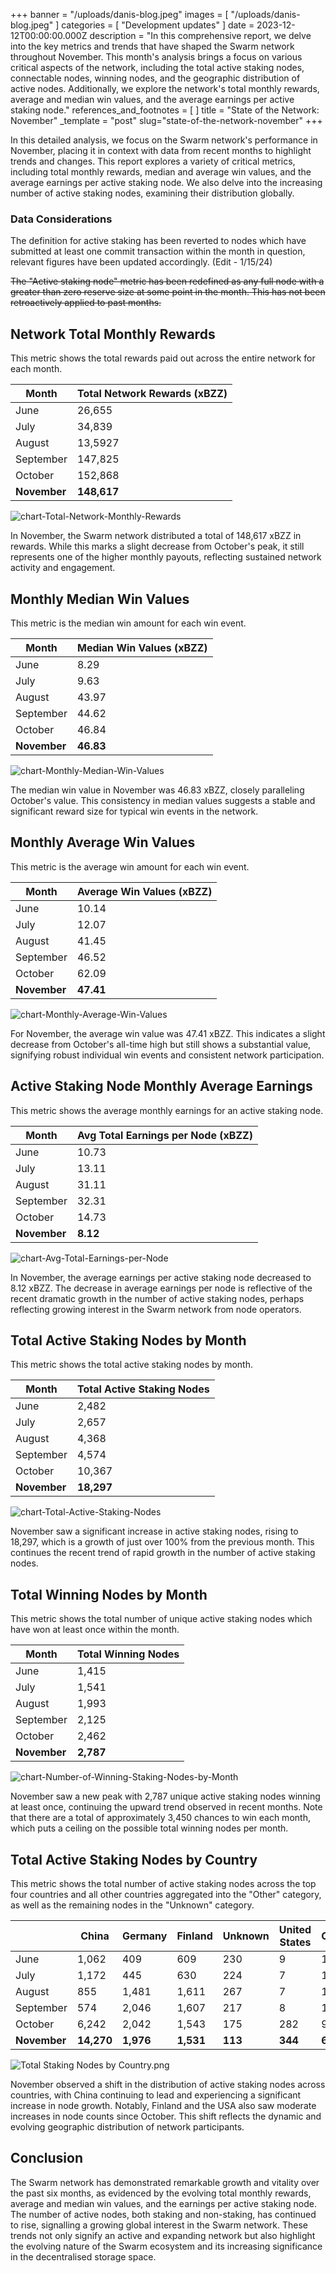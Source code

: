 +++
banner = "/uploads/danis-blog.jpeg"
images = [ "/uploads/danis-blog.jpeg" ]
categories = [ "Development updates" ]
date = 2023-12-12T00:00:00.000Z
description = "In this comprehensive report, we delve into the key metrics and trends that have shaped the Swarm network throughout November. This month's analysis brings a focus on various critical aspects of the network, including the total active staking nodes, connectable nodes, winning nodes, and the geographic distribution of active nodes. Additionally, we explore the network's total monthly rewards, average and median win values, and the average earnings per active staking node."
references_and_footnotes = [ ]
title = "State of the Network: November"
_template = "post"
slug="state-of-the-network-november"
+++

In this detailed analysis, we focus on the Swarm network's performance in November, placing it in context with data from recent months to highlight trends and changes. This report explores a variety of critical metrics, including total monthly rewards, median and average win values, and the average earnings per active staking node. We also delve into the increasing number of active staking nodes, examining their distribution globally.

### Data Considerations

The definition for active staking has been reverted to nodes which have submitted at least one commit transaction within the month in question, relevant figures have been updated accordingly. (Edit - 1/15/24)

~~The "Active staking node" metric has been redefined as any full node with a greater than zero reserve size at some point in the month. This has not been retroactively applied to past months.~~

## Network Total Monthly Rewards

This metric shows the total rewards paid out across the entire network for each month.

| Month        | Total Network Rewards (xBZZ) |
| ------------ | ---------------------------- |
| June         | 26,655                       |
| July         | 34,839                       |
| August       | 13,5927                      |
| September    | 147,825                      |
| October      | 152,868                      |
| **November** | **148,617**                  |

![chart-Total-Network-Monthly-Rewards](/uploads/chart-Total-Network-Monthly-Rewards-November.png)

In November, the Swarm network distributed a total of 148,617 xBZZ in rewards. While this marks a slight decrease from October's peak, it still represents one of the higher monthly payouts, reflecting sustained network activity and engagement.

## Monthly Median Win Values

This metric is the median win amount for each win event.

| Month        | Median Win Values (xBZZ) |
| ------------ | ------------------------ |
| June         | 8.29                     |
| July         | 9.63                     |
| August       | 43.97                    |
| September    | 44.62                    |
| October      | 46.84                    |
| **November** | **46.83**                |

![chart-Monthly-Median-Win-Values](/uploads/chart-Monthly-Median-Win-Values-November.png)

The median win value in November was 46.83 xBZZ, closely paralleling October's value. This consistency in median values suggests a stable and significant reward size for typical win events in the network.

## Monthly Average Win Values

This metric is the average win amount for each win event.

| Month        | Average Win Values (xBZZ) |
| ------------ | ------------------------- |
| June         | 10.14                     |
| July         | 12.07                     |
| August       | 41.45                     |
| September    | 46.52                     |
| October      | 62.09                     |
| **November** | **47.41**                 |

![chart-Monthly-Average-Win-Values](/uploads/chart-Monthly-Average-Win-Values-November.png)

For November, the average win value was 47.41 xBZZ. This indicates a slight decrease from October's all-time high but still shows a substantial value, signifying robust individual win events and consistent network participation.

## Active Staking Node Monthly Average Earnings

This metric shows the average monthly earnings for an active staking node.

| Month        | Avg Total Earnings per Node (xBZZ) |
| ------------ | ---------------------------------- |
| June         | 10.73                              |
| July         | 13.11                              |
| August       | 31.11                              |
| September    | 32.31                              |
| October      | 14.73                              |
| **November** | **8.12**                           |

![chart-Avg-Total-Earnings-per-Node](/uploads/chart-Avg-Total-Earnings-per-Node-November.png)

In November, the average earnings per active staking node decreased to 8.12 xBZZ. The decrease in average earnings per node is reflective of the recent dramatic growth in the number of active staking nodes, perhaps reflecting growing interest in the Swarm network from node operators.

## Total Active Staking Nodes by Month

This metric shows the total active staking nodes by month.

| Month        | Total Active Staking Nodes |
| ------------ | -------------------------- |
| June         | 2,482                      |
| July         | 2,657                      |
| August       | 4,368                      |
| September    | 4,574                      |
| October      | 10,367                     |
| **November** | **18,297**                 |

![chart-Total-Active-Staking-Nodes](/uploads/chart-Total-Active-Staking-Nodes-November.png)

November saw a significant increase in active staking nodes, rising to 18,297, which is a growth of just over 100% from the previous month. This continues the recent trend of rapid growth in the number of active staking nodes.

## Total Winning Nodes by Month

This metric shows the total number of unique active staking nodes which have won at least once within the month.

| Month        | Total Winning Nodes |
| ------------ | ------------------- |
| June         | 1,415               |
| July         | 1,541               |
| August       | 1,993               |
| September    | 2,125               |
| October      | 2,462               |
| **November** | **2,787**           |

![chart-Number-of-Winning-Staking-Nodes-by-Month](/uploads/chart-Number-of-Winning-Staking-Nodes-by-Month-November.png)

November saw a new peak with 2,787 unique active staking nodes winning at least once, continuing the upward trend observed in recent months. Note that there are a total of approximately 3,450 chances to win each month, which puts a ceiling on the possible total winning nodes per month.

## Total Active Staking Nodes by Country

This metric shows the total number of active staking nodes across the top four countries and all other countries aggregated into the "Other" category, as well as the remaining nodes in the "Unknown" category.

|              | China      | Germany   | Finland   | Unknown | United States | Other  |
| ------------ | ---------- | --------- | --------- | ------- | ------------- | ------ |
| June         | 1,062      | 409       | 609       | 230     | 9             | 163    |
| July         | 1,172      | 445       | 630       | 224     | 7             | 179    |
| August       | 855        | 1,481     | 1,611     | 267     | 7             | 147    |
| September    | 574        | 2,046     | 1,607     | 217     | 8             | 123    |
| October      | 6,242      | 2,042     | 1,543     | 175     | 282           | 91     |
| **November** | **14,270** | **1,976** | **1,531** | **113** | **344**       | **63** |

![Total Staking Nodes by Country.png](/uploads/Total-Active-Staking-Nodes-by-Country-November.png)

November observed a shift in the distribution of active staking nodes across countries, with China continuing to lead and experiencing a significant increase in node growth. Notably, Finland and the USA also saw moderate increases in node counts since October. This shift reflects the dynamic and evolving geographic distribution of network participants.

## Conclusion

The Swarm network has demonstrated remarkable growth and vitality over the past six months, as evidenced by the evolving total monthly rewards, average and median win values, and the earnings per active staking node. The number of active nodes, both staking and non-staking, has continued to rise, signalling a growing global interest in the Swarm network. These trends not only signify an active and expanding network but also highlight the evolving nature of the Swarm ecosystem and its increasing significance in the decentralised storage space.
